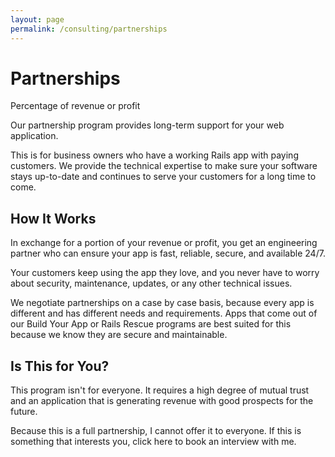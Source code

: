 ```yaml
---
layout: page
permalink: /consulting/partnerships
---
```


# Partnerships

Percentage of revenue or profit

Our partnership program provides long-term support for your web application.

This is for business owners who
have a working Rails app with paying customers. We provide the technical
expertise to make sure your software stays up-to-date and continues to serve
your customers for a long time to come.

## How It Works

In exchange for a portion of your revenue or profit, you get an engineering
partner who can ensure your app is fast, reliable, secure, and available 24/7.

Your customers keep using the app they love, and you never have to worry about
security, maintenance, updates, or any other technical issues.

We negotiate partnerships on a case by case basis, because every app
is different and has different needs and requirements. Apps that come out of our
Build Your App or Rails Rescue programs are best suited for this because we know
they are secure and maintainable.

## Is This for You?

This program isn't for everyone. It requires a high degree of mutual trust
and an application that is generating revenue
with good prospects for the future.

Because this is a full partnership, I cannot offer it to everyone. If this is
something that interests you, click here to book an interview with me.
